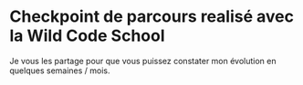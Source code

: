# Checkpoint de parcours realisé avec la Wild Code School
  Je vous les partage pour que vous puissez constater mon évolution en quelques semaines / mois.
